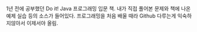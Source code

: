 1년 전에 공부했던 Do it! Java 프로그래밍 입문 책.
내가 직접 풀어본 문제와 책에 나온 예제 실습 등의 소스가 들어있다.
프로그래밍을 처음 배울 때라 Github 다루는게 익숙하지않아서 이제서야 올림.
